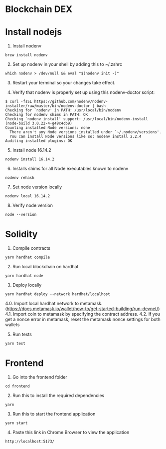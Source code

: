 # Blockchain DEX

# Install nodejs

1. Install nodenv

```console
brew install nodenv
```

2. Set up nodenv in your shell by adding this to ~/.zshrc

```console
which nodenv > /dev/null && eval "$(nodenv init -)"
```

3. Restart your terminal so your changes take effect.

4. Verify that nodenv is properly set up using this nodenv-doctor script:

```console
$ curl -fsSL https://github.com/nodenv/nodenv-installer/raw/master/bin/nodenv-doctor | bash
Checking for `nodenv' in PATH: /usr/local/bin/nodenv
Checking for nodenv shims in PATH: OK
Checking `nodenv install' support: /usr/local/bin/nodenv-install (node-build 3.0.22-4-g49c4cb9)
Counting installed Node versions: none
  There aren't any Node versions installed under `~/.nodenv/versions'.
  You can install Node versions like so: nodenv install 2.2.4
Auditing installed plugins: OK
```

5. Install node 16.14.2

```console
nodenv install 16.14.2
```

6. Installs shims for all Node executables known to nodenv

```console
nodenv rehash
```

7. Set node version locally

```console
nodenv local 16.14.2
```

8. Verify node version

```console
node --version
```

# Solidity

1. Compile contracts

```console
yarn hardhat compile
```

2. Run local blockchain on hardhat

```console
yarn hardhat node
```

3. Deploy locally

```
yarn hardhat deploy --network hardhat/localhost
```

4.0. Import local hardhat network to metamask. (https://docs.metamask.io/wallet/how-to/get-started-building/run-devnet/)  
4.1. Import coin to metamask by specifying the contract address.
4.2. If you get a nonce error in metamask, reset the metamask nonce settings for both wallets

5. Run tests

```
yarn test
```

# Frontend

1. Go into the frontend folder
```
cd frontend
```
2. Run this to install  the required dependencies
```
yarn
```
3. Run this to start the frontend application
```
yarn start
```
4. Paste this link in Chrome Browser to view the application
```
http://localhost:5173/
```



